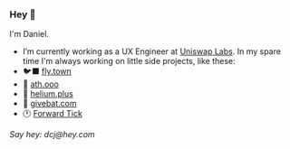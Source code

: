 ### Hey 👋
I'm Daniel.

- I’m currently working as a UX Engineer at [Uniswap Labs](https://uniswap.org). In my spare time I'm always working on little side projects, like these:
- 🐦‍⬛ [fly.town](https://fly.town)
- 🚀 [ath.ooo](https://ath.ooo)
- 🎈 [helium.plus](https://helium.plus)
- 🔺 [givebat.com](https://givebat.com)
- 🕐️ [Forward Tick](https://forwardtick.com)

_Say hey: dcj@hey.com_
